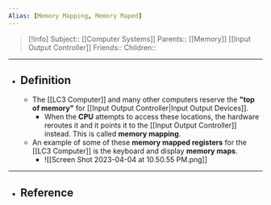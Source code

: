 ```yaml
---
Alias: [Memory Mapping, Memory Maped]
---
```

> [!Info]
> Subject:: [[Computer Systems]]
> Parents:: [[Memory]] [[Input Output Controller]]
> Friends:: 
> Children:: 
---
- ## Definition
	- The [[LC3 Computer]] and many other computers reserve the **"top of memory"** for [[Input Output Controller|Input Output Devices]].
		- When the **CPU** attempts to access these locations, the hardware reroutes it and it points it to the [[Input Output Controller]] instead. This is called **memory mapping**.
	- An example of some of these **memory mapped registers** for the [[LC3 Computer]] is the keyboard and display **memory maps**.
		- ![[Screen Shot 2023-04-04 at 10.50.55 PM.png]]
---
- ## Reference